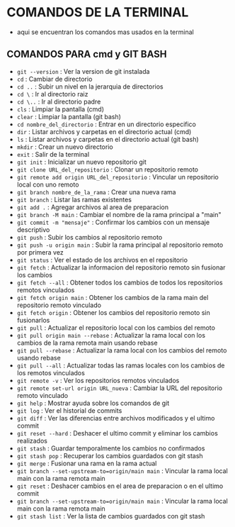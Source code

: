 # COMANDOS DE LA TERMINAL 
- aqui se encuentran los comandos mas usados en la terminal
## COMANDOS PARA cmd y GIT BASH
- `git --version` : Ver la version de git instalada
- `cd` : Cambiar de directorio   
- `cd ..` : Subir un nivel en la jerarquia de directorios  
- `cd \` : Ir al directorio raiz 
- `cd \..` : Ir al directorio padre 
- `cls` : Limpiar la pantalla (cmd)
- `clear` : Limpiar la pantalla (git bash)
- `cd nombre_del_directorio` : Entrar en un directorio especifico
- `dir` : Listar archivos y carpetas en el directorio actual (cmd)
- `ls` : Listar archivos y carpetas en el directorio actual (git bash)
- `mkdir` : Crear un nuevo directorio    
- `exit` : Salir de la terminal 
- `git init` : Inicializar un nuevo repositorio git
- `git clone URL_del_repositorio` : Clonar un repositorio remoto 
- `git remote add origin URL_del_repositorio` : Vincular un repositorio local con uno remoto 
- `git branch nombre_de_la_rama` : Crear una nueva rama  
- `git branch` : Listar las ramas existentes
- `git add .` : Agregar archivos al area de preparacion  
- `git branch -M main` : Cambiar el nombre de la rama principal a "main"
- `git commit -m "mensaje"` : Confirmar los cambios con un mensaje descriptivo  
- `git push` : Subir los cambios al repositorio remoto    
- `git push -u origin main` : Subir la rama principal al repositorio remoto por primera vez 
- `git status` : Ver el estado de los archivos en el repositorio 
- `git fetch` : Actualizar la informacion del repositorio remoto sin fusionar los cambios  
- `git fetch --all` : Obtener todos los cambios de todos los repositorios remotos vinculados 
- `git fetch origin main` : Obtener los cambios de la rama main del repositorio remoto vinculado  
- `git fetch origin` : Obtener los cambios del repositorio remoto sin fusionarlos
- `git pull` : Actualizar el repositorio local con los cambios del remoto 
- `git pull origin main --rebase` : Actualizar la rama local con los cambios de la rama remota main usando rebase 
- `git pull --rebase` : Actualizar la rama local con los cambios del remoto usando rebase 
- `git pull --all` : Actualizar todas las ramas locales con los cambios de los remotos vinculados
- `git remote -v` : Ver los repositorios remotos vinculados
- `git remote set-url origin URL_nueva` : Cambiar la URL del repositorio remoto vinculado  
- `git help` : Mostrar ayuda sobre los comandos de git 
- `git log` : Ver el historial de commits 
- `git diff` : Ver las diferencias entre archivos modificados y el ultimo commit 
- `git reset --hard` : Deshacer el ultimo commit y eliminar los cambios realizados 
- `git stash` : Guardar temporalmente los cambios no confirmados 
- `git stash pop` : Recuperar los cambios guardados con git stash 
- `git merge` : Fusionar una rama en la rama actual
- `git branch --set-upstream-to=origin/main main` : Vincular la rama local main con la rama remota main
- `git reset` : Deshacer cambios en el area de preparacion o en el ultimo commit
- `git branch --set-upstream-to=origin/main main` : Vincular la rama local main con la rama remota main
- `git stash list` : Ver la lista de cambios guardados con git stash